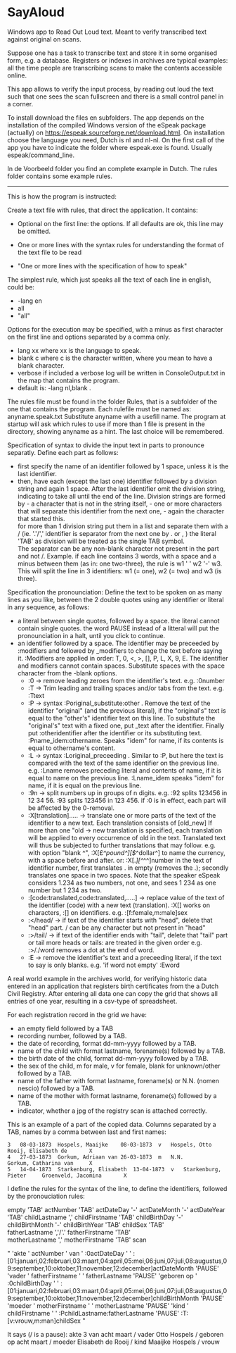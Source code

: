 # SayAloud
Windows app to Read Out Loud text. Meant to verify transcribed text against original on scans.

Suppose one has a task to transcribe text and store it in some organised form, e.g. a database.
Registers or indexes in archives are typical examples: all the time people are transcribing scans to make the contents accessible online.

This app allows to verify the input process, by reading out loud the text such that one sees the scan fullscreen and there is a small control panel in a corner.

To install download the files en subfolders.
The app depends on the installation of the compiled Windows version of the eSpeak package (actually) on https://espeak.sourceforge.net/download.html. On installation choose the language you need, Dutch is nl and nl-nl. On the first call of the app you have to indicate the folder where espeak.exe is found. Usually espeak/command_line.

In de Voorbeeld folder you find an complete example in Dutch. The rules folder contains some example rules.

--------------------------------------------------------------------------------------------------------------------

This is how the program is instructed:

Create a text file with rules, that direct the application. It contains:

- Optional on the first line: the options. If all defaults are ok, this line may be omitted. 

- One or more lines with the syntax rules for understanding the format of the text file to be read

- "One or more lines with the specification of how to speak" 


The simplest rule, which just speaks all the text of each line in english, could be: 
- -lang en
- all
- "all"

Options for the execution may be specified, with a minus as first character on the first line and options separated by a comma only.
- lang xx		where xx is the language to speak. 
- blank c		where c is the character written, where you mean to have a blank character.
- verbose		if included a verbose log will be written in ConsoleOutput.txt in the map that contains the program.
- default is: -lang nl,blank .
	

The rules file must be found in the folder Rules, that is a subfolder of the one that contains the program. Each rulefile must be named as: anyname.speak.txt
Substitute anyname with a usefill name. The program at startup will ask which rules to use if more than 1 file is present in the directory, showing anyname as a hint. The last choice will be remembered.

Specification of syntax to divide the input text in parts to pronounce separatly.
Define each part as follows:
  - first specify the name of an identifier followed by 1 space, unless it is the last identifier.
  - then, have each (except the last one) identifier followed by a division string and again 1 space.
          After the last identifier omit the division string, indicating to take all until the end of the line.
          Division strings are formed by
          - a character that is not in the string itself, 
          - one or more characters that will separate this identifier from the next one,
          - again the character that started this.    
          for more than 1 division string put them in a list and separate them with a / (ie. '.'/',' identifier is separator from the next one by . or , )
          the literal 'TAB' as division will be treated as the single TAB symbol.  
          The separator can be any non-blank character not present in the part and not /.
Example.
if each line contains 3 words, with a space and a minus between them (as in: one two-three), 
the rule is w1 ' ' w2 '-' w3. This will split the line in 3 identifiers: w1 (= one), w2 (= two) and w3 (is three).
    
Specification the pronounciation:
Define the text to be spoken on as many lines as you like, between the 2 double quotes using any identifier or literal in any sequence, as follows:
   - a literal between single quotes, followed by a space. the literal cannot contain single quotes.
     the word PAUSE instead of a litteral will put the pronounciation in a halt, until you click to continue.
   - an identifier followed by a space. The identifier may be preceeded by :modifiers and followed by _modifiers to change the text before saying it. 
     :Modifiers are applied in order: T, 0, <, >, [], P, L, X, 9, E. 
     The identifier and modifiers cannot contain spaces. Substitute spaces with the space character from the -blank options. 
     - :0 -> remove leading zeroes from the identifier's text.
             e.g. :0number
     - :T -> Trim leading and trailing spaces and/or tabs from the text.
             e.g. :Ttext 
     - :P -> syntax :Poriginal_substitute:other . Remove the text of the identifier "original" (and the previous literal), 
             if the "original's" text is equal to the "other's" identifier text on this line.
             To substitute the "original's" text with a fixed one, put _text after the identifier.
             Finally put :otheridentifier after the identifier or its substituting text.
             :Pname_idem:othername. Speaks "idem" for name, if its contents is equal to othername's content. 
     - :L -> syntax :Loriginal_preceeding . Similar to :P, but here the text is compared with the text of the same identifier on the previous line. 
             e.g. :Lname removes preceding literal and contents of name, if it is equal to name on the previous line. 
             :Lname_idem speaks "idem" for name, if it is equal on the previous line. 
     - :9n -> split numbers up in groups of n digits.
              e.g. :92 splits 123456 in 12  34  56. :93 splits 123456 in 123  456. 
		if :0 is in effect, each part will be affected by the 0-removal.
     - :X[translation]..... -> translate one or more parts of the text of the identifier to a new text. Each translation consists of [old_new]
             If more than one "old -> new translation is specified, each translation will be applied to every occurrence of old in the text. 
             Translated text will thus be subjected to further translations that may follow.
             e.g. with option "blank ^", :X[£_^pound^][$_^dollar^] to name the currency, with a space before and after.
             or: :X[._][^_^^]number in the text of identifier number, first translates . in empty (removes the .); secondly translates one space in two spaces. 
                  Note that the speaker eSpeak considers 1.234 as two numbers, not one, and sees 1 234 as one number but 1  234 as two. 
     - :[code:translated,code:translated,.....] -> replace value of the text of the identifier (code) with a new text (translation). :X[] works on characters, :[] on identifiers.
       e.g. :[f:female,m:male]sex
     - :</head/ -> if text of the identifier starts with "head", delete that "head" part. 	/ can be any character but not present in "head"
     - :>/tail/ -> if text of the identifier ends with "tail", delete that "tail" part      	  or tail 
                   more heads or tails: are treated in the given order
       e.g. :>/./word removes a dot at the end of word.
     - :E -> remove the identifier's text and a preceeding literal, if the text to say is only blanks.
       e.g. 'if word not empty' :Eword


A real world example in the archives world, for verifying historic data entered in an application that registers birth certificates from the a Dutch Civil Registry.
After entering all data one can copy the grid that shows all entries of one year, resulting in a csv-type of spreadsheet.

For each registration record in the grid we have:
- an empty field followed by a TAB
- recording number, followed by a TAB.
- the date of recording, format dd-mm-yyyy followed by a TAB.
- name of the child with format lastname, forename(s)  followed by a TAB.
- the birth date of the child, format dd-mm-yyyy followed by a TAB.
- the sex of the child, m for male, v for female, blank for unknown/other followed by a TAB.
- name of the father with format lastname, forename(s) or N.N. (nomen nescio) followed by a TAB.
- name of the mother with format lastname, forename(s) followed by a TAB.
- indicator, whether a jpg of the registry scan is attached correctly.
 
This is an example of a part of the copied data. Columns separated by a TAB, names by a comma between last and first names:
  
    3 	08-03-1873 	Hospels, Maaijke	08-03-1873 	v 	Hospels, Otto 	    	Rooij, Elisabeth de 	  X  
    4 	27-03-1873 	Gorkum, Adriaan van	26-03-1873 	m 	N.N.          	    	Gorkum, Catharina van 	  X  
    5 	14-04-1873 	Starkenburg, Elisabeth	13-04-1873 	v 	Starkenburg, Pieter 	Groenveld, Jacomina 	  X  

I define the rules for the syntax of the line, to define the identifiers, followed by the pronouciation rules:

empty 'TAB' actNumber 'TAB' actDateDay '-' actDateMonth '-' actDateYear 'TAB' 
childLastname ',' childFirstname 'TAB' childBirthDay '-' childBirthMonth '-' childBirthYear 'TAB' childSex 'TAB'  
fatherLastname ','/'.' fatherFirstname 'TAB'  
motherLastname ',' motherFirstname 'TAB' scan

"
'akte ' actNumber ' van ' :0actDateDay ' ' :[01:januari,02:februari,03:maart,04:april,05:mei,06:juni,07:juli,08:augustus,09:september,10:oktober,11:november,12:december]actDateMonth 
'PAUSE' 'vader ' fatherFirstname ' ' fatherLastname 
'PAUSE' 'geboren op ' :0childBirthDay ' ' :[01:januari,02:februari,03:maart,04:april,05:mei,06:juni,07:juli,08:augustus,09:september,10:oktober,11:november,12:december]childBirthMonth 
'PAUSE' 'moeder ' motherFirstname ' ' motherLastname 
'PAUSE' 'kind ' childFirstname ' ' :PchildLastname:fatherLastname
'PAUSE' :T:[v:vrouw,m:man]childSex
"

It says (/ is a pause):
akte 3 van acht maart / vader Otto Hospels / geboren op acht maart / moeder Elisabeth de Rooij / kind Maaijke Hospels / vrouw 

